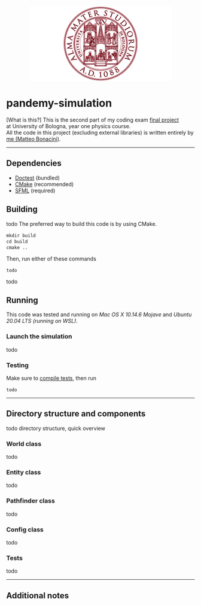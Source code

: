 <div align="center">
  <img alt="Alma Mater Studiorum Logo" src="assets/md/unibo-logo.png">
</div>

# pandemy-simulation
[What is this?]
This is the second part of my coding exam [final project][2]  
at University of Bologna, year one physics course.  
All the code in this project (excluding external libraries) is written entirely
by [me (Matteo Bonacini)][3].


[2]: https://baltig.infn.it/giaco/pf2020/-/blob/master/progetto/progetto.md
[3]: https://github.com/P2-718na

--------------------------------------------------------------------------------

## Dependencies
- [Doctest](https://github.com/onqtam/doctest) (bundled)
- [CMake](https://cmake.org/) (recommended)
- [SFML](http://https://www.sfml-dev.org/) (required)

## Building
todo
The preferred way to build this code is by using CMake.
```shell
mkdir build
cd build
cmake ..
```
Then, run either of these commands
```shell
todo
```
todo

## Running
This code was tested and running on _Mac OS X 10.14.6 Mojave_ and
_Ubuntu 20.04 LTS (running on WSL)_.

### Launch the simulation
todo

### Testing
Make sure to [compile tests](#building), then run
```shell
todo
```

--------------------------------------------------------------------------------

## Directory structure and components
todo directory structure, quick overview

### World class
todo

### Entity class
todo

### Pathfinder class
todo

### Config class
todo

### Tests
todo

--------------------------------------------------------------------------------

## Additional notes

